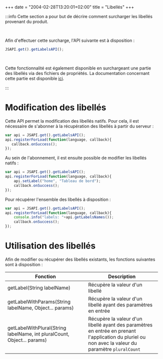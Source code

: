 +++
date = "2004-02-28T13:20:01+02:00"
title = "Libellés"
+++

:::info 
   Cette section a pour but de décrire comment surcharger les libellés provenant du produit. 
	
   <br/>
   
   Afin d'effectuer cette surcharge, l'API suivante est à disposition : 

```javascript
JSAPI.get().getLabelsAPI();
```

<br/>

Cette fonctionnalité est également disponible en surchargeant une partie des libellés via des fichiers de propriétés. La documentation concernant cette partie est disponible [ici](broken-link.md).

:::


# Modification des libellés

Cette API permet la modification des libellés natifs. Pour cela, il est nécessaire de s'abonner à la récupération des libellés à partir du serveur : 

```javascript
var api = JSAPI.get().getLabelsAPI();
api.registerForLoad(function(language, callback){
   callback.onSuccess();
});
```

Au sein de l'abonnement, il est ensuite possible de modifier les libellés natifs : 


```javascript
var api = JSAPI.get().getLabelsAPI();
api.registerForLoad(function(language, callback){
	api.setLabel("home", "Tableau de bord");
	callback.onSuccess();
});
```

Pour récupérer l'ensemble des libellés à disposition : 


```javascript
var api = JSAPI.get().getLabelsAPI();
api.registerForLoad(function(language, callback){
	console.info("labels: "+api.getLabelsNames());
	callback.onSuccess();
});
```


# Utilisation des libellés

Afin de modifier ou récupérer des libellés existants, les fonctions suivantes sont à disposition : 


| Fonction                                                               | Description                                                                      |
|------------------------------------------------------------------------|----------------------------------------------------------------------------------|
|getLabel(String labelName)                                              | Récupère la valeur d'un libellé                                                  |        
|getLabelWithParams(String labelName, Object... params)                  | Récupère la valeur d'un libellé ayant des paramètres en entrée                   |
|getLabelWithPlural(String labelName, int pluralCount, Object... params) | Récupère la valeur d'un libellé ayant des paramètres en entrée en prenant l'application du pluriel ou non avec la valeur du paramètre ``pluralCount``                                                                                                    |
